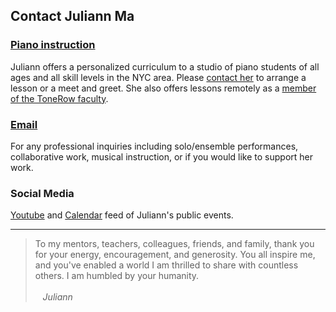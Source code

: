Contact Juliann Ma
------------------

<div class="flex-ribbon">
  <div class="narrow_thirds_tile">
  <h3><a href="/lessons">Piano instruction</a></h3>
  Juliann offers a personalized curriculum to a studio of piano students of all ages and all skill levels in the NYC area.
  Please <a href="mailto:lessons@juliannma.com">contact her</a> to arrange a lesson or a meet and greet.
  She also offers lessons remotely as a <a href="https://www.tonerow.com/juliannma">member of the ToneRow faculty</a>.
  </div>

  <div class="narrow_thirds_tile">
  <h3><a href="mailto:ask@juliannma.com">Email</a></h3>
  For any professional inquiries including solo/ensemble performances, collaborative work, musical instruction, or if you would like to support her work.
  </div>

  <div class="narrow_thirds_tile">
  <h3>Social Media</h3>
    <a href="https://www.youtube.com/channel/UCfta2IWh2nIcr0bzbLk3FPg">Youtube</a>
    and <a href="/calendar.ics">Calendar</a> feed of Juliann's public events.
  </div>
</div>

<hr>

> To my mentors, teachers, colleagues, friends, and family, thank you for your energy, encouragement, and generosity.
> You all inspire me, and you've enabled a world I am thrilled to share with countless others.
> I am humbled by your humanity. <br/><br/>
> &nbsp;&nbsp; <cite> Juliann </cite>
